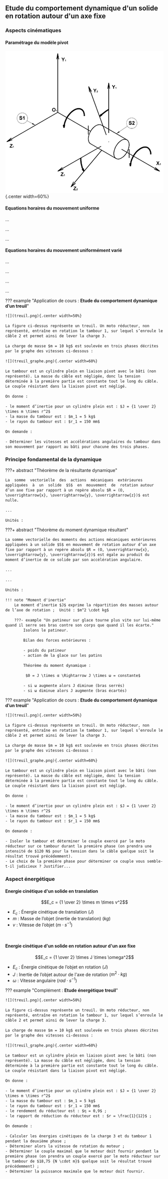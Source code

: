 ## Etude du comportement dynamique d'un solide en rotation autour d'un axe fixe

### Aspects cinématiques

#### Paramétrage du modèle pivot

![](./mvt_rotation.png){.center width=60%}

#### Equations horaires du mouvement uniforme

...

...

...

#### Equations horaires du mouvement uniformément varié

...

...

...

...

??? example "Application de cours : **Etude du comportement dynamique d’un treuil**"

    ![](treuil.png){.center width=50%}

    La figure ci-dessus représente un treuil. Un moto réducteur, non représenté, entraîne en rotation le tambour 1, sur lequel s’enroule le câble 2 et permet ainsi de lever la charge 3.    

    La charge de masse $m = 10 kg$ est soulevée en trois phases décrites par le graphe des vitesses ci-dessous :

    ![](treuil_graphe.png){.center width=60%}

    Le tambour est un cylindre plein en liaison pivot avec le bâti (non représenté). La masse du câble est négligée, donc la tension déterminée à la première partie est constante tout le long du câble. Le couple résistant dans la liaison pivot est négligé.
    
    On donne :

    - le moment d’inertie pour un cylindre plein est : $J = {1 \over 2} \times m \times r^2$
    - la masse du tambour est : $m_1 = 5 kg$
    - le rayon du tambour est : $r_1 = 150 mm$
    
    On demande :

    - Déterminer les vitesses et accélérations angulaires du tambour dans son mouvement par rapport au bâti pour chacune des trois phases.


### Principe fondamental de la dynamique

???+ abstract "Théorème de la résultante dynamique"

    La  somme  vectorielle  des  actions  mécaniques  extérieures  appliquées  à  un  solide  $S$  en  mouvement  de  rotation autour d’un axe fixe par rapport à un repère absolu $R = (O, \overrightarrow{x}, \overrightarrow{y}, \overrightarrow{z})$ est nulle.

    ...

    Unités :

???+ abstract "Théorème du moment dynamique résultant"

    La somme vectorielle des moments des actions mécaniques extérieures appliquées à un solide $S$ en mouvement de rotation autour d’un axe fixe par rapport à un repère absolu $R = (O, \overrightarrow{x}, \overrightarrow{y}, \overrightarrow{z})$ est égale au produit du moment d’inertie de ce solide par son accélération angulaire.

    ...

    ...

    Unités :

    !!! note "Moment d'inertie"
        Le moment d’inertie $J$ exprime la répartition des masses autour de l’axe de rotation ;  Unité : $m^2 \cdot kg$

        ???- example "Un patineur sur glace tourne plus vite sur lui-même quand il serre ses bras contre son corps que quand il les écarte."
            Isolons le patineur.

            Bilan des forces extérieures :

            - poids du patineur
            - action de la glace sur les patins
            
            Théorème du moment dynamique :

             $0 = J \times α \Rightarrow J \times ω = constante$

            - si ω augmente alors J diminue (bras serrés)
            - si ω diminue alors J augmente (bras écartés)

   
??? example "Application de cours : **Etude du comportement dynamique d’un treuil**"

    ![](treuil.png){.center width=50%}

    La figure ci-dessus représente un treuil. Un moto réducteur, non représenté, entraîne en rotation le tambour 1, sur lequel s’enroule le câble 2 et permet ainsi de lever la charge 3.    

    La charge de masse $m = 10 kg$ est soulevée en trois phases décrites par le graphe des vitesses ci-dessous :

    ![](treuil_graphe.png){.center width=60%}

    Le tambour est un cylindre plein en liaison pivot avec le bâti (non représenté). La masse du câble est négligée, donc la tension déterminée à la première partie est constante tout le long du câble. Le couple résistant dans la liaison pivot est négligé.
        
    On donne :

    - le moment d’inertie pour un cylindre plein est : $J = {1 \over 2} \times m \times r^2$
    - la masse du tambour est : $m_1 = 5 kg$
    - le rayon du tambour est : $r_1 = 150 mm$
        
    On demande :

    - Isoler le tambour et déterminer le couple exercé par le moto réducteur sur ce tambour durant la première phase (on prendra une intensité de $120 N$ pour la tension dans le câble quelque soit le résultat trouvé précédemment).
    - Le choix de la première phase pour déterminer ce couple vous semble-t-il judicieux ? Justifier...

### Aspect énergétique

#### Energie cinétique d'un solide en translation

$$E_c = {1 \over 2} \times m \times v^2$$

- $E_c$ : Énergie cinétique de translation ($J$)
- $m$ : Masse de l’objet (inertie de translation) ($kg$)
- $v$ : Vitesse de l’objet ($m \cdot s^{-1}$)

<br>

#### Energie cinétique d'un solide en rotation autour d'un axe fixe

$$E_c = {1 \over 2} \times J \times \omega^2$$

- $E_c$ : Énergie cinétique de l’objet en rotation ($J$)
- $J$ : Inertie de l’objet autour de l'axe de rotation ($m^2 \cdot kg$)
- $\omega$ : Vitesse angulaire ($rad \cdot s^{-1}$)


??? example "Complément : **Etude énergétique treuil**"

    ![](treuil.png){.center width=50%}

    La figure ci-dessus représente un treuil. Un moto réducteur, non représenté, entraîne en rotation le tambour 1, sur lequel s’enroule le câble 2 et permet ainsi de lever la charge 3.    

    La charge de masse $m = 10 kg$ est soulevée en trois phases décrites par le graphe des vitesses ci-dessous :

    ![](treuil_graphe.png){.center width=60%}

    Le tambour est un cylindre plein en liaison pivot avec le bâti (non représenté). La masse du câble est négligée, donc la tension déterminée à la première partie est constante tout le long du câble. Le couple résistant dans la liaison pivot est négligé.
    
    On donne :

    - le moment d’inertie pour un cylindre plein est : $J = {1 \over 2} \times m \times r^2$
    - la masse du tambour est : $m_1 = 5 kg$
    - le rayon du tambour est : $r_1 = 150 mm$
    - le rendement du réducteur est : $η = 0,9$ ;
    - le rapport de réduction du réducteur est : $r = \frac{1}{12}$ ;

    On demande :

    - Calculer les énergies cinétiques de la charge 3 et du tambour 1 pendant la deuxième phase ;
    - Déterminer alors la vitesse de rotation du moteur ;
    - Déterminer le couple maximal que le moteur doit fournir pendant la première phase (on prendra un couple exercé par le moto réducteur sur le tambour de $18,75 {N \cdot m}$ quelque soit le résultat trouvé précédemment) ;
    - Déterminer la puissance maximale que le moteur doit fournir.